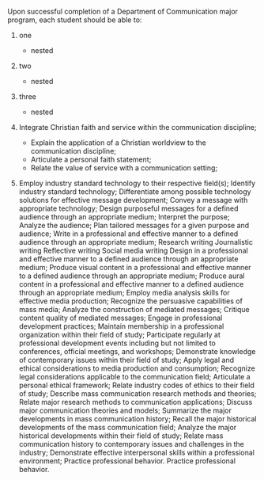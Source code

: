 Upon successful completion of a Department of Communication major program, each student should be able to:

1. one
   * nested

2. two
   * nested

3. three
   * nested

1. Integrate Christian faith and service within the communication discipline;
   * Explain the application of a Christian worldview to the communication discipline;
   * Articulate a personal faith statement;
   * Relate the value of service with a communication setting;
   
2. Employ industry standard technology to their respective field(s);
Identify industry standard technology;
Differentiate among possible technology solutions for effective message development;
Convey a message with appropriate technology;
Design purposeful messages for a defined audience through an appropriate medium;
Interpret the purpose;
Analyze the audience;
Plan tailored messages for a given purpose and audience;
Write in a professional and effective manner to a defined audience through an appropriate medium;
Research writing
Journalistic writing
 Reflective writing
Social media writing
Design in a professional and effective manner to a defined audience through an appropriate medium;
Produce visual content in a professional and effective manner to a defined audience through an appropriate medium;
Produce aural content in a professional and effective manner to a defined audience through an appropriate medium;
Employ media analysis skills for effective media production;
Recognize the persuasive capabilities of mass media;
Analyze the construction of mediated messages;
Critique content quality of mediated messages;
Engage in professional development practices;
Maintain membership in a professional organization within their field of study;
Participate regularly at professional development events including but not limited to conferences, official meetings, and workshops;
Demonstrate knowledge of contemporary issues within their field of study;
Apply legal and ethical considerations to media production and consumption;
Recognize legal considerations applicable to the communication field;
Articulate a personal ethical framework;
Relate industry codes of ethics to their field of study;
Describe mass communication research methods and theories;
Relate major research methods to communication applications;
Discuss major communication theories and models;
Summarize the major developments in mass communication history;
Recall the major historical developments of the mass communication field;
Analyze the major historical developments within their field of study;
Relate mass communication history to contemporary issues and challenges in the industry;
Demonstrate effective interpersonal skills within a professional environment; Practice professional behavior.
Practice professional behavior.
